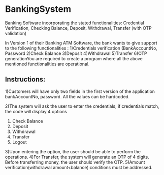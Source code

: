 # BankingSystem
Banking Software incorporating the stated functionalities: Credential Verification, Checking Balance, Deposit, Withdrawal, Transfer (with OTP validation)

In Version 1 of their Banking ATM Software, the bank wants to give support to the following functionalities :
1)Credentials verification (BankAccountNo, Password
2)Check Balance
3)Deposit
4)Withdrawal
5)Transfer 
6)OTP generationYou are required to create a program where all the above mentioned functionalities are operational.

## Instructions:

1)Customers will have only two fields in the first version of the application bankAccountNo, password. All the values can be hardcoded.

2)The system will ask the user to enter the credentials, if credentials match, the code will display 4 options 
  1) Check Balance
  2) Deposit 
  3) Withdrawal 
  4) Transfer 
  5) Logout
  
3)Upon entering the option, the user should be able to perform the operations.
4)For Transfer, the system will generate an OTP of 4 digits. Before transferring money, the user should verify the OTP.
5)Amount verification(withdrawal amount<balance) conditions must be addressed.
